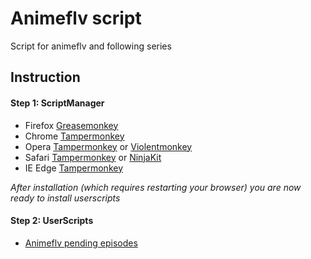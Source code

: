 # Animeflv script

Script for animeflv and following series

## Instruction

#### Step 1: ScriptManager
* Firefox [Greasemonkey](https://addons.mozilla.org/firefox/addon/greasemonkey/)
* Chrome [Tampermonkey](https://chrome.google.com/webstore/detail/tampermonkey/dhdgffkkebhmkfjojejmpbldmpobfkfo)
* Opera [Tampermonkey](https://addons.opera.com/extensions/details/tampermonkey-beta/) or [Violentmonkey](https://addons.opera.com/extensions/details/violent-monkey/) 
* Safari [Tampermonkey](https://safari.tampermonkey.net/tampermonkey.safariextz) or [NinjaKit](https://github.com/os0x/NinjaKit)
* IE Edge [Tampermonkey](https://www.microsoft.com/store/p/tampermonkey/9nblggh5162s)

*After installation (which requires restarting your browser) you are now ready to install userscripts*

#### Step 2: UserScripts
* [Animeflv pending episodes](https://github.com/d0whc3r/animeflv-script/raw/master/animeflv.user.js)

